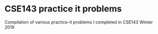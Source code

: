 # CSE143 practice it problems
 Compilation of various practice-it problems I completed in CSE143 Winter 2019
